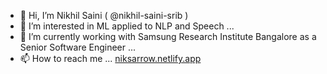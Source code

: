 - 👋 Hi, I’m Nikhil Saini ( @nikhil-saini-srib )
- 👀 I’m interested in ML applied to NLP and Speech ...
- 🌱 I’m currently working with Samsung Research Institute Bangalore as a Senior Software Engineer ...
- 📫 How to reach me ... <a href="https://niksarrow.netlify.app/">niksarrow.netlify.app</a>

<!-- - 💞️ I’m looking to collaborate on ... -->
<!---
nikhil-saini-srib/nikhil-saini-srib is a ✨ special ✨ repository because its `README.md` (this file) appears on your GitHub profile.
You can click the Preview link to take a look at your changes.
--->

